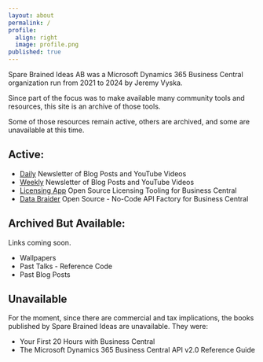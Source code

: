 ```yaml
---
layout: about
permalink: /
profile:
  align: right
  image: profile.png
published: true
---
```


Spare Brained Ideas AB was a Microsoft Dynamics 365 Business Central organization run from 2021 to 2024 by Jeremy Vyska.

Since part of the focus was to make available many community tools and resources, this site is an archive of those tools.

Some of those resources remain active, others are archived, and some are unavailable at this time.

## Active:

- [Daily](https://app.mailbrew.com/JeremyVyska/fresh-cup-o-msdyn365bc-fINwxpNjsVFX) Newsletter of Blog Posts and YouTube Videos
- [Weekly](https://app.mailbrew.com/JeremyVyska/fresh-pot-o-msdyn365bc-pBu9HzzxBQmE) Newsletter of Blog Posts and YouTube Videos 
- [Licensing App](https://github.com/Spare-Brained-Community/Spare-Brained-Licensing) Open Source Licensing Tooling for Business Central
- [Data Braider](https://github.com/Spare-Brained-Community/SBI-DataBraider) Open Source - No-Code API Factory for Business Central

## Archived But Available:

Links coming soon.

- Wallpapers
- Past Talks - Reference Code
- Past Blog Posts

## Unavailable

For the moment, since there are commercial and tax implications, the books published by Spare Brained Ideas are unavailable.  They were:

- Your First 20 Hours with Business Central
- The Microsoft Dynamics 365 Business Central API v2.0 Reference Guide